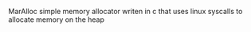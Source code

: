 MarAlloc simple memory allocator writen in c that uses linux syscalls to allocate memory on the heap

